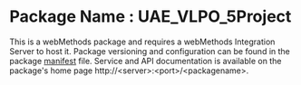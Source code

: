 # Package Name : UAE_VLPO_5Project
This is a webMethods package and requires a webMethods Integration Server to host it. Package versioning and configuration can be found in the package [manifest](./UAE_VLPO_5Project/manifest.v3) file. Service and API documentation is available on the package's home page http://&lt;server&gt;:&lt;port&gt;/&lt;packagename>.